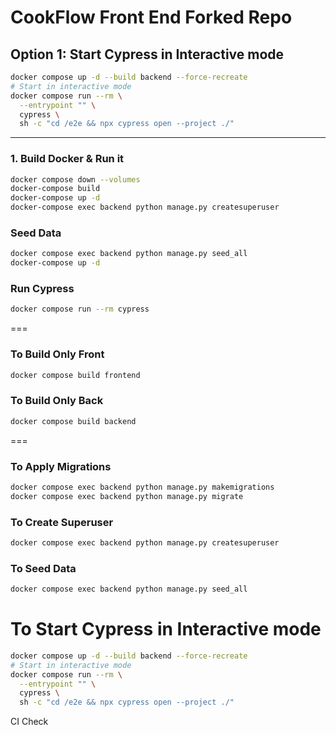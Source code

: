# CookFlow Front End Forked Repo


## Option 1: Start Cypress in Interactive mode

```bash
docker compose up -d --build backend --force-recreate
# Start in interactive mode
docker compose run --rm \
  --entrypoint "" \
  cypress \
  sh -c "cd /e2e && npx cypress open --project ./"
```

---

### 1. Build Docker & Run it

```bash
docker compose down --volumes
docker-compose build
docker-compose up -d
docker-compose exec backend python manage.py createsuperuser
```
### Seed Data
```bash
docker compose exec backend python manage.py seed_all
docker-compose up -d
```

### Run Cypress
```bash
docker compose run --rm cypress
```
===

### To Build Only Front
```bash
docker compose build frontend
```

### To Build Only Back
```bash
docker compose build backend
```
===

### To Apply Migrations
```bash
docker compose exec backend python manage.py makemigrations
docker compose exec backend python manage.py migrate
```

### To Create Superuser
```bash
docker compose exec backend python manage.py createsuperuser
```

### To Seed Data
```bash
docker compose exec backend python manage.py seed_all
```

# To Start Cypress in Interactive mode

```bash
docker compose up -d --build backend --force-recreate
# Start in interactive mode
docker compose run --rm \
  --entrypoint "" \
  cypress \
  sh -c "cd /e2e && npx cypress open --project ./"
```

CI Check
